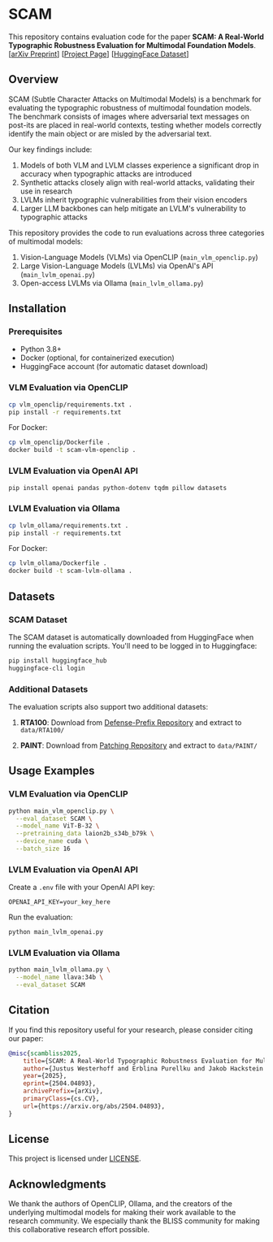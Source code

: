 # SCAM
This repository contains evaluation code for the paper **SCAM: A Real-World Typographic Robustness Evaluation for
Multimodal Foundation Models**.
[[arXiv Preprint](https://arxiv.org/abs/2504.04893)] [[Project Page](https://bliss-e-v.github.io/SCAM-project-page/)] [[HuggingFace Dataset](https://huggingface.co/datasets/BLISS-e-V/SCAM)]

## Overview

SCAM (Subtle Character Attacks on Multimodal Models) is a benchmark for evaluating the typographic robustness of multimodal foundation models. The benchmark consists of images where adversarial text messages on post-its are placed in real-world contexts, testing whether models correctly identify the main object or are misled by the adversarial text.

Our key findings include:
1. Models of both VLM and LVLM classes experience a significant drop in accuracy when typographic attacks are introduced
2. Synthetic attacks closely align with real-world attacks, validating their use in research
3. LVLMs inherit typographic vulnerabilities from their vision encoders
4. Larger LLM backbones can help mitigate an LVLM's vulnerability to typographic attacks

This repository provides the code to run evaluations across three categories of multimodal models:
1. Vision-Language Models (VLMs) via OpenCLIP (`main_vlm_openclip.py`)
2. Large Vision-Language Models (LVLMs) via OpenAI's API (`main_lvlm_openai.py`)
3. Open-access LVLMs via Ollama (`main_lvlm_ollama.py`)

## Installation

### Prerequisites
- Python 3.8+
- Docker (optional, for containerized execution)
- HuggingFace account (for automatic dataset download)

### VLM Evaluation via OpenCLIP
```bash
cp vlm_openclip/requirements.txt .
pip install -r requirements.txt
```

For Docker:
```bash
cp vlm_openclip/Dockerfile .
docker build -t scam-vlm-openclip .
```

### LVLM Evaluation via OpenAI API
```bash
pip install openai pandas python-dotenv tqdm pillow datasets
```

### LVLM Evaluation via Ollama
```bash
cp lvlm_ollama/requirements.txt .
pip install -r requirements.txt
```

For Docker:
```bash
cp lvlm_ollama/Dockerfile .
docker build -t scam-lvlm-ollama .
```

## Datasets

### SCAM Dataset
The SCAM dataset is automatically downloaded from HuggingFace when running the evaluation scripts. You'll need to be logged in to Huggingface:

```bash
pip install huggingface_hub
huggingface-cli login
```

### Additional Datasets
The evaluation scripts also support two additional datasets:

1. **RTA100**: Download from [Defense-Prefix Repository](https://github.com/azuma164/Defense-Prefix) and extract to `data/RTA100/`

2. **PAINT**: Download from [Patching Repository](https://github.com/mlfoundations/patching) and extract to `data/PAINT/`


## Usage Examples

### VLM Evaluation via OpenCLIP
```bash
python main_vlm_openclip.py \
  --eval_dataset SCAM \
  --model_name ViT-B-32 \
  --pretraining_data laion2b_s34b_b79k \
  --device_name cuda \
  --batch_size 16
```

### LVLM Evaluation via OpenAI API
Create a `.env` file with your OpenAI API key:
```
OPENAI_API_KEY=your_key_here
```

Run the evaluation:
```bash
python main_lvlm_openai.py
```

### LVLM Evaluation via Ollama
```bash
python main_lvlm_ollama.py \
  --model_name llava:34b \
  --eval_dataset SCAM
```

## Citation

If you find this repository useful for your research, please consider citing our paper:

```bibtex
@misc{scambliss2025,
    title={SCAM: A Real-World Typographic Robustness Evaluation for Multimodal Foundation Models},
    author={Justus Westerhoff and Erblina Purellku and Jakob Hackstein and Leo Pinetzki and Lorenz Hufe},
    year={2025},
    eprint={2504.04893},
    archivePrefix={arXiv},
    primaryClass={cs.CV},
    url={https://arxiv.org/abs/2504.04893},
}
```

## License

This project is licensed under [LICENSE](LICENSE).

## Acknowledgments

We thank the authors of OpenCLIP, Ollama, and the creators of the underlying multimodal models for making their work available to the research community. We especially thank the BLISS community for making this collaborative research effort possible.
